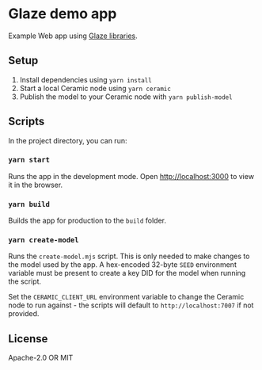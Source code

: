 # Glaze demo app

Example Web app using [Glaze libraries](https://developers.ceramic.network/tools/glaze/overview/).

## Setup

1. Install dependencies using `yarn install`
1. Start a local Ceramic node using `yarn ceramic`
1. Publish the model to your Ceramic node with `yarn publish-model`

## Scripts

In the project directory, you can run:

### `yarn start`

Runs the app in the development mode.
Open [http://localhost:3000](http://localhost:3000) to view it in the browser.

### `yarn build`

Builds the app for production to the `build` folder.

### `yarn create-model`

Runs the `create-model.mjs` script.
This is only needed to make changes to the model used by the app.
A hex-encoded 32-byte `SEED` environment variable must be present to create a key DID for the model when running the script.

Set the `CERAMIC_CLIENT_URL` environment variable to change the Ceramic node to run against - the scripts will default to `http://localhost:7007` if not provided.

## License

Apache-2.0 OR MIT
